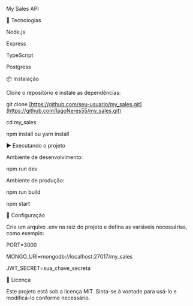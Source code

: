 My Sales API

🚀 Tecnologias

Node.js

Express

TypeScript

Postgress

📦 Instalação

Clone o repositório e instale as dependências:

git clone [https://github.com/seu-usuario/my_sales.git](https://github.com/IagoNeres55/my_sales.git)

cd my_sales

npm install ou yarn install

▶️ Executando o projeto

Ambiente de desenvolvimento:

npm run dev

Ambiente de produção:

npm run build

npm start

🔧 Configuração

Crie um arquivo .env na raiz do projeto e defina as variáveis necessárias, como exemplo:

PORT=3000

MONGO_URI=mongodb://localhost:27017/my_sales

JWT_SECRET=sua_chave_secreta

📜 Licença

Este projeto está sob a licença MIT. Sinta-se à vontade para usá-lo e modificá-lo conforme necessário.

